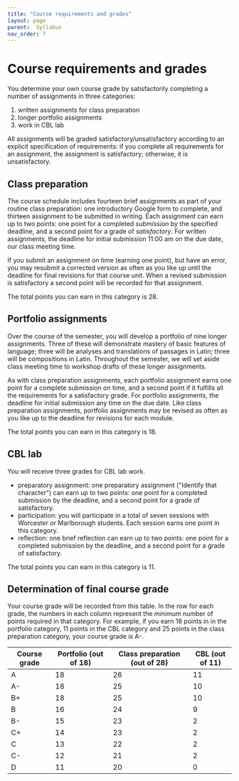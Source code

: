 ```yaml
---
title: "Course requirements and grades"
layout: page
parent:  Syllabus
nav_order: 7
---
```



# Course requirements and grades

You determine your own course grade by satisfactorily completing a number of assignments in three categories:

1. written assignments for class preparation 
1. longer portfolio assignments 
1. work in CBL lab

All assignments will be graded satisfactory/unsatisfactory according to an explicit specification of requirements: if you complete all requirements for an assignment, the assignment is satisfactory; otherwise, it is unsatisfactory.




##  Class preparation

The course schedule includes fourteen brief assignments as part of your routine class preparation: one introductory Google form to complete, and thirteen  assignment to be submitted in writing. Each assignment can earn up to two points: one point for a completed *submission* by the specified deadline, and a second point for a grade of *satisfactory*. For written assignments, the deadline for initial submission 11:00 am on the due date, our class meeting time.  

If you submit an assignment on time (earning one point), but have an error, you may resubmit a corrected version as often as you like up until the deadline for final revisions for that course unit. When a revised submission is satisfactory a second point will be recorded for that assignment.

The total points you can earn in this category is 28.


## Portfolio assignments

Over the course of the semester, you will develop a portfolio of nine longer assignments. Three of these will demonstrate mastery of basic features of language; three will be analyses and translations of passages in Latin; three  will be compositions in Latin.  Throughout the semester, we will set aside class meeting time to workshop drafts of these longer assignments.

As with class preparation assignments, each portfolio assignment earns one point for a complete submission on time, and a second point if it fulfills all the requirements for a satisfactory grade. For portfolio assignments, the deadline for initial submission any time on the due date.  Like class preparation assignments, portfolio assignments may be revised as often as you like up to the deadline for revisions for each module. 

The total points you can earn in this category is 18.


## CBL lab

You will receive three grades for CBL lab work.


- preparatory assignment:  one preparatory assignment ("Identify that character") can earn up to two points: one point for a completed submission by the deadline, and a second point for a grade of satisfactory.
- participation: you will participate in a total of seven sessions with Worcester or Marlborough students.  Each session earns one point in this category.
- reflection: one brief reflection can earn up to two points: one point for a completed submission by the deadline, and a second point for a grade of satisfactory.

The total points you can earn in this category is 11.

## Determination of final course grade


Your course grade will be recorded from this table.  In the row for each grade, the numbers in each column represent the *minimum* number of points required in that category. For example, if you earn 18 points in in the portfolio category, 11 points in the CBL category and 25 points in the class preparation category, your course grade is A-.

| Course grade | Portfolio (out of 18) | Class preparation (out of 28) | CBL  (out of 11) |
| --- | --- | --- | --- |
| A | 18 | 26 |  11 | 
| A- | 18 | 25 |  10 | 
| B+ | 18 | 25 |  10 | 
| B | 16 | 24 |  9| 
| B- | 15 | 23 |   2 | 
| C+ | 14 | 23 |   2 | 
| C | 13 | 22 |  2  | 
| C- | 12 | 21 |  2 | 
| D | 11 | 20 |   0 | 

